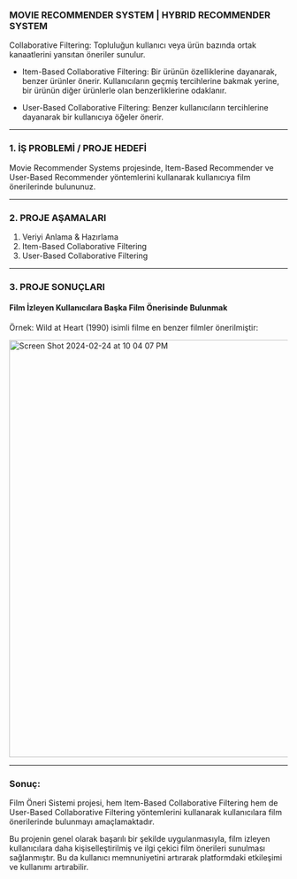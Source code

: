 ###  MOVIE RECOMMENDER SYSTEM | HYBRID RECOMMENDER SYSTEM

Collaborative Filtering: Topluluğun kullanıcı veya ürün bazında ortak kanaatlerini yansıtan öneriler sunulur.

- Item-Based Collaborative Filtering: Bir ürünün özelliklerine dayanarak, benzer ürünler önerir.  Kullanıcıların geçmiş tercihlerine bakmak yerine, bir ürünün diğer ürünlerle olan benzerliklerine odaklanır.

- User-Based Collaborative Filtering: Benzer kullanıcıların tercihlerine dayanarak bir kullanıcıya öğeler önerir.


______________________________


### 1. İŞ PROBLEMİ / PROJE HEDEFİ

Movie Recommender Systems projesinde, Item-Based Recommender ve User-Based Recommender yöntemlerini kullanarak kullanıcıya film önerilerinde bulununuz.

______________________________

### 2. PROJE AŞAMALARI

1. Veriyi Anlama & Hazırlama
2. Item-Based Collaborative Filtering
3. User-Based Collaborative Filtering


______________________________

### 3. PROJE SONUÇLARI

#### Film İzleyen Kullanıcılara Başka Film Önerisinde Bulunmak

Örnek: Wild at Heart (1990) isimli filme en benzer filmler önerilmiştir:

<img width="755" alt="Screen Shot 2024-02-24 at 10 04 07 PM" src="https://github.com/gozdemadendere/My_Portfolio_Projects_/assets/90986708/7922ab57-0804-4543-a21b-e79aeeb93fdf">


__________________________________
### Sonuç:

Film Öneri Sistemi projesi, hem Item-Based Collaborative Filtering hem de User-Based Collaborative Filtering yöntemlerini kullanarak kullanıcılara film önerilerinde bulunmayı amaçlamaktadır.

Bu projenin genel olarak başarılı bir şekilde uygulanmasıyla, film izleyen kullanıcılara daha kişiselleştirilmiş ve ilgi çekici film önerileri sunulması sağlanmıştır. Bu da kullanıcı memnuniyetini artırarak platformdaki etkileşimi ve kullanımı artırabilir.
